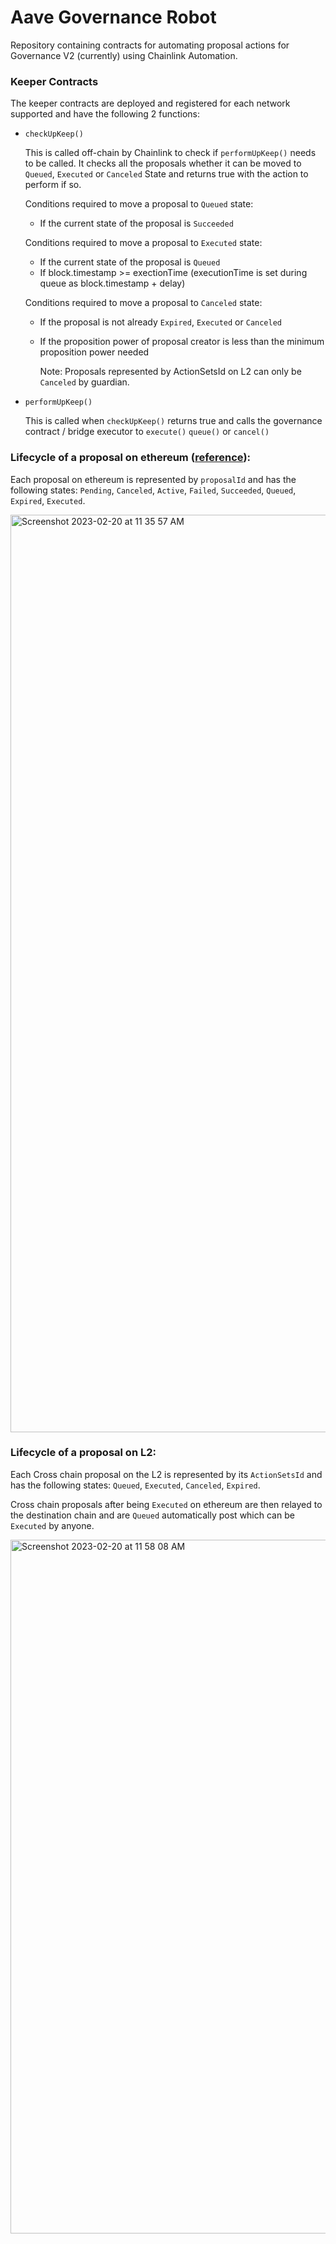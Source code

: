# Aave Governance Robot

Repository containing contracts for automating proposal actions for Governance V2 (currently) using Chainlink Automation.

### Keeper Contracts

The keeper contracts are deployed and registered for each network supported and have the following 2 functions:

- `checkUpKeep()`

  This is called off-chain by Chainlink to check if `performUpKeep()` needs to be called.
  It checks all the proposals whether it can be moved to `Queued`, `Executed` or `Canceled` State and returns true with the action to perform if so.

  Conditions required to move a proposal to `Queued` state:

  - If the current state of the proposal is `Succeeded`

  Conditions required to move a proposal to `Executed` state:

  - If the current state of the proposal is `Queued`
  - If block.timestamp >= exectionTime (executionTime is set during queue as block.timestamp + delay)

  Conditions required to move a proposal to `Canceled` state:

  - If the proposal is not already `Expired`, `Executed` or `Canceled`
  - If the proposition power of proposal creator is less than the minimum proposition power needed

    Note: Proposals represented by ActionSetsId on L2 can only be `Canceled` by guardian.

- `performUpKeep()`

  This is called when `checkUpKeep()` returns true and calls the governance contract / bridge executor to `execute()` `queue()` or `cancel()`

### Lifecycle of a proposal on ethereum ([reference](https://docs.aave.com/developers/guides/governance-guide/)):

Each proposal on ethereum is represented by `proposalId` and has the following states: `Pending`, `Canceled`, `Active`, `Failed`, `Succeeded`, `Queued`, `Expired`, `Executed`.

<img width="1468" alt="Screenshot 2023-02-20 at 11 35 57 AM" src="https://user-images.githubusercontent.com/22850280/220023358-26dcafca-1ced-4cfb-9423-481a0a52cd50.png">

### Lifecycle of a proposal on L2:

Each Cross chain proposal on the L2 is represented by its `ActionSetsId` and has the following states: `Queued`, `Executed`, `Canceled`, `Expired`.

Cross chain proposals after being `Executed` on ethereum are then relayed to the destination chain and are `Queued` automatically post which can be `Executed` by anyone.

<img width="1110" alt="Screenshot 2023-02-20 at 11 58 08 AM" src="https://user-images.githubusercontent.com/22850280/220028962-f0050e33-8731-48aa-b65c-0ff92cb60e7c.png">
